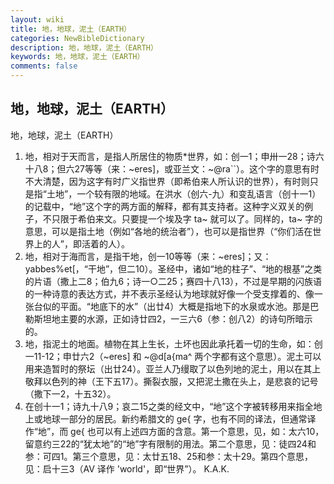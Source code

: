 ```yaml
---
layout: wiki
title: 地，地球，泥土（EARTH）
categories: NewBibleDictionary
description: 地，地球，泥土（EARTH）
keywords: 地，地球，泥土（EARTH）
comments: false
---
```


## 地，地球，泥土（EARTH）



地，地球，泥土（EARTH）
1. 地，相对于天而言，是指人所居住的物质*世界，如：创一1；申卅一28；诗六十八8；但六27等等（来：~eres]，或亚兰文：~@ra``）。这个字的意思有时不大清楚，因为这字有时广义指世界（即希伯来人所认识的世界），有时则只是指“土地”，一个较有限的地域。在洪水（创六-九）和变乱语言（创十一1）的记载中，“地”这个字的两方面的解释，都有其支持者。这种字义双关的例子，不只限于希伯来文。只要提一个埃及字 ta~ 就可以了。同样的，ta~ 字的意思，可以是指土地（例如“各地的统治者”），也可以是指世界（“你们活在世界上的人”，即活着的人）。
2. 地，相对于海而言，是指干地，创一10等等（来：~eres]；又：yabbes%et[，“干地”，但二10）。圣经中，诸如“地的柱子”、“地的根基”之类的片语（撒上二8；伯九6；诗一○二25；赛四十八13），不过是早期的闪族语的一种诗意的表达方式，并不表示圣经认为地球就好像一个受支撑着的、像一张台似的平面。“地底下的水”（出廿4）大概是指地下的水泉或水池。那是巴勒斯坦地主要的水源，正如诗廿四2，一三六6（参：创八2）的诗句所暗示的。
3. 地，指泥土的地面。植物在其上生长，土坏也因此承托着一切的生命，如：创一11-12；申廿六2（~eres] 和 ~@d[a{ma^ 两个字都有这个意思）。泥土可以用来造暂时的祭坛（出廿24）。亚兰人乃缦取了以色列地的泥土，用以在其上敬拜以色列的神（王下五17）。撕裂衣服，又把泥土撒在头上，是悲哀的记号（撒下一2，十五32）。
4. 在创十一1；诗九十八9；哀二15之类的经文中，“地”这个字被转移用来指全地上或地球一部分的居民。新约希腊文的 ge{ 字，也有不同的译法，但通常译作“地”，而 ge{ 也可以有上述四方面的含意。第一个意思，见，如：太六10，留意约三22的“犹太地”的“地”字有限制的用法。第二个意思，见：徒四24和参：可四1。第三个意思，见：太廿五18、25和参：太十29。第四个意思，见：启十三3（AV 译作 'world'，即“世界”）。
K.A.K.




